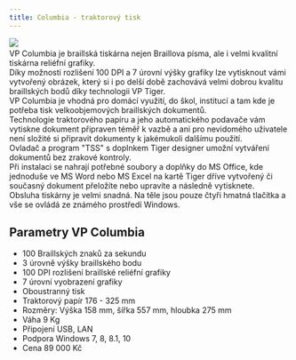 ```yaml
---
title: Columbia - traktorový tisk
---
```


[![](/soubory/Columbia.jpg)](/soubory/Columbia.jpg)    
VP Columbia je braillská tiskárna nejen Braillova písma, ale i velmi kvalitní tiskárna reliéfní grafiky.  
Díky možnosti rozlišení 100 DPI a 7 úrovní výšky grafiky lze vytisknout vámi vytvořený obrázek, který si i po delší době zachovává velmi dobrou kvalitu braillských bodů díky technologii VP Tiger.  
VP Columbia je vhodná pro domácí využití, do škol, institucí a tam kde je potřeba tisk velkoobjemových braillských dokumentů.  
Technologie traktorového papíru a jeho automatického podavače vám vytiskne dokument připraven téměř k vazbě a ani pro nevidomého uživatele není složité si připravit dokumenty k jakémukoli dalšímu použití.  
Ovladač a program "TSS" s doplnkem Tiger designer umožní vytváření dokumentů bez zrakové kontroly.  
Při instalaci se nahrají potřebné soubory a doplňky do MS Office, kde jednoduše ve MS Word nebo MS Excel na kartě Tiger dříve vytvořený či současný dokument přeložíte nebo upravíte a následně vytisknete.  
Obsluha tiskárny je velmi snadná. Na těle jsou pouze čtyři hmatná tlačítka a vše se ovládá ze známého prostředí Windows.  
  

## Parametry VP Columbia

  
- 100 Braillských znaků za sekundu  
- 3 úrovně výšky braillského bodu  
- 100 DPI rozlišení braillské reliéfní grafiky  
- 7 úrovní vyobrazení grafiky  
- Oboustranný tisk  
- Traktorový papír 176 - 325 mm  
- Rozměry: Výška 158 mm, šířka 557 mm, hloubka 275 mm  
- Váha 9 Kg  
- Připojení USB, LAN  
- Podpora Windows 7, 8, 8.1, 10  
- Cena 89 000 Kč